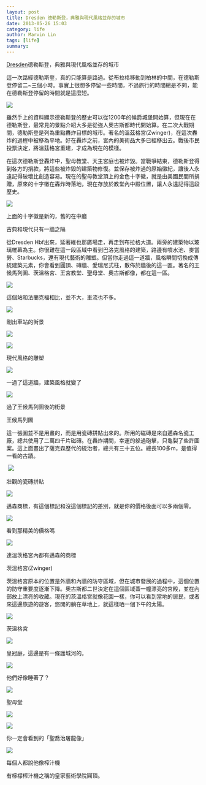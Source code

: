 ```yaml
---
layout: post
title: Dresden 德勒斯登，典雅與現代風格並存的城市
date: 2013-05-26 15:03
category: life
author: Marvin Lin
tags: [life]
summary: 
---
```


[](http://www.blogger.com/blogger.g?blogID=1774754660328305025)[Dresden](http://www.blogger.com/blogger.g?blogID=1774754660328305025)德勒斯登，典雅與現代風格並存的城市

  

這一次路經德勒斯登，真的只能算是路過。從布拉格移動到柏林的中間，在德勒斯登停留二~三個小時。事實上很想多停留一些時間，不過旅行的時間總是不夠，能在德勒斯登停留的時間就是這麼短。

  

[![](http://3.bp.blogspot.com/-Lg6xiHrmWmQ/UaHR7FYggiI/AAAAAAAAAUo/gOWFMk1cO5E/s320/ScreenHunter_02+May.+26+16.19.jpg)](http://3.bp.blogspot.com/-Lg6xiHrmWmQ/UaHR7FYggiI/AAAAAAAAAUo/gOWFMk1cO5E/s1600/ScreenHunter_02+May.+26+16.19.jpg)

  

雖然手上的資料顯示德勒斯登的歷史可以從1200年的候爵城堡開始算，但現在在德勒斯登，最常見的景點介紹大多是從強人奧古斯都時代開始算。在二次大戰期間，德勒斯登是列為重點轟炸目標的城市。著名的溫茲格宮(Zwinger)，在這次轟炸的過程中被移為平地。好在轟炸之前，宮內的美術品大多已經移出去。戰後市民投票決定，將溫茲格宮重建，才成為現在的模樣。

  

  

  

在這次德勒斯登轟炸中，聖母教堂、天主宮庭也被炸毀。當戰爭結束，德勒斯登得到各方的捐款，將這些被炸毀的建築物修復。並保存被炸過的原始徽紀，讓後人永遠記得破壞比創造容易。現在的聖母教堂頂上的金色十字徽，就是由美國民間所捐贈，原來的十字徽在轟炸時落地，現在存放於教堂內中殿位置，讓人永遠記得這段歷史。

[![](http://2.bp.blogspot.com/-cSYRkcZ_dRE/UaHSCVAs0dI/AAAAAAAAAVo/mx1TN1OAnsE/s320/ScreenHunter_14+May.+26+17.02.jpg)](http://2.bp.blogspot.com/-cSYRkcZ_dRE/UaHSCVAs0dI/AAAAAAAAAVo/mx1TN1OAnsE/s1600/ScreenHunter_14+May.+26+17.02.jpg)

上面的十字徽是新的，舊的在中廳

  

  

  

  

古典和現代只有一牆之隔

  

從Dresden Hbf出來，延著維也那廣場走，再走到布拉格大道。兩旁的建築物以玻璃帷幕為主。你很難在這一段區域中看到巴洛克風格的建築，路邊有噴水池、麥當勞、Starbucks，還有現代藝術的雕塑。但當你走過這一道牆，風格瞬間切換成傳統建築元素，你會看到圓頂、磚牆、愛瑞尼式柱，散佈於牆後的這一區。著名的王候馬列圖、茨溫格宮、王宮教堂、聖母堂、奧古斯都像，都在這一區。

[![](http://4.bp.blogspot.com/-_Fe8Ko-T01M/UaHTZ6Ds8_I/AAAAAAAAAWQ/6t4-_cctNbw/s320/ScreenHunter_18+May.+26+17.18.jpg)](http://4.bp.blogspot.com/-_Fe8Ko-T01M/UaHTZ6Ds8_I/AAAAAAAAAWQ/6t4-_cctNbw/s1600/ScreenHunter_18+May.+26+17.18.jpg)

這個站和法蘭克福相比，並不大，車流也不多。

  

[![](http://3.bp.blogspot.com/-k-md6yKRB-Q/UaHR6sOXcoI/AAAAAAAAAUg/18TjFCoMCJY/s320/ScreenHunter_03+May.+26+16.20.jpg)](http://3.bp.blogspot.com/-k-md6yKRB-Q/UaHR6sOXcoI/AAAAAAAAAUg/18TjFCoMCJY/s1600/ScreenHunter_03+May.+26+16.20.jpg)

剛出車站的街景

  

[![](http://3.bp.blogspot.com/--eaW34c5EMM/UaHR7OTDxyI/AAAAAAAAAUk/WyM_yMoQD5g/s320/ScreenHunter_04+May.+26+16.21.jpg)](http://3.bp.blogspot.com/--eaW34c5EMM/UaHR7OTDxyI/AAAAAAAAAUk/WyM_yMoQD5g/s1600/ScreenHunter_04+May.+26+16.21.jpg)

  

[![](http://3.bp.blogspot.com/-vo4nN7RenV0/UaHR8UBzaXI/AAAAAAAAAUw/LfzBSOZ-3YI/s320/ScreenHunter_05+May.+26+16.21.jpg)](http://3.bp.blogspot.com/-vo4nN7RenV0/UaHR8UBzaXI/AAAAAAAAAUw/LfzBSOZ-3YI/s1600/ScreenHunter_05+May.+26+16.21.jpg)

現代風格的雕塑

  

[![](http://3.bp.blogspot.com/-4QEmlJDMZbw/UaHR-BaOV8I/AAAAAAAAAVA/9UMorHBEzwM/s320/ScreenHunter_06+May.+26+16.21.jpg)](http://3.bp.blogspot.com/-4QEmlJDMZbw/UaHR-BaOV8I/AAAAAAAAAVA/9UMorHBEzwM/s1600/ScreenHunter_06+May.+26+16.21.jpg)

一過了這道牆，建築風格就變了

  

[![](http://1.bp.blogspot.com/-YnpK8m9KKw0/UaHWAatyhRI/AAAAAAAAAWw/8Qt9j13sqrc/s320/ScreenHunter_21+May.+26+17.28.jpg)](http://1.bp.blogspot.com/-YnpK8m9KKw0/UaHWAatyhRI/AAAAAAAAAWw/8Qt9j13sqrc/s1600/ScreenHunter_21+May.+26+17.28.jpg)

過了王候馬列圖後的街景

  

  

王候馬列圖

這一張圖並不是用畫的，而是用瓷磚拼貼出來的。所用的磁磚是來自邁森名瓷工廠，總共使用了二萬四千片磁磚。在轟炸期間，幸運的躲過砲擊，只龜裂了些許圖案。這上面畫出了薩克森歷代的統治者，總共有三十五位。總長100多m，是值得一看的古蹟。

 [![](http://4.bp.blogspot.com/-GnFu117GKnI/UaHR_FXIYpI/AAAAAAAAAVI/tRtyfU8Zy18/s320/ScreenHunter_08+May.+26+16.31.jpg)](http://4.bp.blogspot.com/-GnFu117GKnI/UaHR_FXIYpI/AAAAAAAAAVI/tRtyfU8Zy18/s1600/ScreenHunter_08+May.+26+16.31.jpg)

壯觀的瓷磚拼貼

[![](http://4.bp.blogspot.com/-nQKY9fqQ3JU/UaHR9mEVVwI/AAAAAAAAAU4/oTzCcSPeKIQ/s320/ScreenHunter_07+May.+26+16.30.jpg)](http://4.bp.blogspot.com/-nQKY9fqQ3JU/UaHR9mEVVwI/AAAAAAAAAU4/oTzCcSPeKIQ/s1600/ScreenHunter_07+May.+26+16.30.jpg)

邁森商標，有這個標記和沒這個標記的差別，就是你的價格後面可以多兩個零。

[![](http://1.bp.blogspot.com/-p0br_8JxWrA/UaHV_0XCLFI/AAAAAAAAAWg/wZIGn-0ha3s/s320/ScreenHunter_19+May.+26+17.25.jpg)](http://1.bp.blogspot.com/-p0br_8JxWrA/UaHV_0XCLFI/AAAAAAAAAWg/wZIGn-0ha3s/s1600/ScreenHunter_19+May.+26+17.25.jpg)

看到那精美的價格嗎

[![](http://1.bp.blogspot.com/-8M5mKZ0PlWE/UaHWAaGJj3I/AAAAAAAAAWs/MKceZbVBhag/s320/ScreenHunter_20+May.+26+17.27.jpg)](http://1.bp.blogspot.com/-8M5mKZ0PlWE/UaHWAaGJj3I/AAAAAAAAAWs/MKceZbVBhag/s1600/ScreenHunter_20+May.+26+17.27.jpg)

連溫茨格宮內都有邁森的商標

  

  

  

茨溫格宮(Zwinger)

茨溫格宮原本的位置是外牆和內牆的防守區域，但在城市發展的過程中，這個位置的防守重要度逐漸下降。奧古斯都二世決定在這個區域蓋一幢漂亮的宮殿，並在內部放上漂亮的收藏。現在的茨溫格宮就像花園一樣，你可以看到當地的居民，或者來這邊旅遊的遊客，悠閒的躺在草地上，就這樣晒一個下午的太陽。

  

  

[![](http://1.bp.blogspot.com/-sIqCsBAXLmU/UaHSAKP1lII/AAAAAAAAAVU/5fEHIy3oOtA/s320/ScreenHunter_09+May.+26+16.50.jpg)](http://1.bp.blogspot.com/-sIqCsBAXLmU/UaHSAKP1lII/AAAAAAAAAVU/5fEHIy3oOtA/s1600/ScreenHunter_09+May.+26+16.50.jpg)

茨溫格宮

  

[![](http://1.bp.blogspot.com/-p82dJOKmYj0/UaHSAC8tkjI/AAAAAAAAAVY/P0Iu8FUSxDk/s320/ScreenHunter_11+May.+26+16.53.jpg)](http://1.bp.blogspot.com/-p82dJOKmYj0/UaHSAC8tkjI/AAAAAAAAAVY/P0Iu8FUSxDk/s1600/ScreenHunter_11+May.+26+16.53.jpg)

皇冠庭，這邊是有一條護城河的。

  

[![](http://1.bp.blogspot.com/-r3_6LnSq0Tk/UaHSEbX15OI/AAAAAAAAAV0/ZhhLdWUSw5c/s320/ScreenHunter_13+May.+26+17.02.jpg)](http://1.bp.blogspot.com/-r3_6LnSq0Tk/UaHSEbX15OI/AAAAAAAAAV0/ZhhLdWUSw5c/s1600/ScreenHunter_13+May.+26+17.02.jpg)

他們好像睡著了？

  

[![](http://2.bp.blogspot.com/-cSYRkcZ_dRE/UaHSCVAs0dI/AAAAAAAAAVo/mx1TN1OAnsE/s320/ScreenHunter_14+May.+26+17.02.jpg)](http://2.bp.blogspot.com/-cSYRkcZ_dRE/UaHSCVAs0dI/AAAAAAAAAVo/mx1TN1OAnsE/s1600/ScreenHunter_14+May.+26+17.02.jpg)

聖母堂

  

[![](http://1.bp.blogspot.com/-Z9Jhtr_xFJA/UaHSBPEJ0TI/AAAAAAAAAVg/m92_dDWbRGs/s320/ScreenHunter_12+May.+26+16.58.jpg)](http://1.bp.blogspot.com/-Z9Jhtr_xFJA/UaHSBPEJ0TI/AAAAAAAAAVg/m92_dDWbRGs/s1600/ScreenHunter_12+May.+26+16.58.jpg)

  

[![](http://1.bp.blogspot.com/-G5cRTR3jQK8/UaHSEpTi8RI/AAAAAAAAAV4/MpN-sa-OCzA/s320/ScreenHunter_15+May.+26+17.05.jpg)](http://1.bp.blogspot.com/-G5cRTR3jQK8/UaHSEpTi8RI/AAAAAAAAAV4/MpN-sa-OCzA/s1600/ScreenHunter_15+May.+26+17.05.jpg)

你一定會看到的「聖喬治屠龍像」

  

[![](http://4.bp.blogspot.com/-KeUv_iEb5b8/UaHSFKMEFwI/AAAAAAAAAWA/gdyu2bdg1pY/s320/ScreenHunter_17+May.+26+17.07.jpg)](http://4.bp.blogspot.com/-KeUv_iEb5b8/UaHSFKMEFwI/AAAAAAAAAWA/gdyu2bdg1pY/s1600/ScreenHunter_17+May.+26+17.07.jpg)

每個人都說他像榨汁機

  

有檸檬榨汁機之稱的皇家藝術學院圓頂。